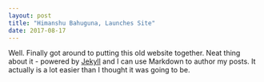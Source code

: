 ```yaml
---
layout: post
title: "Himanshu Bahuguna, Launches Site"
date: 2017-08-17
---
```


Well. Finally got around to putting this old website together. Neat thing about it - powered by [Jekyll](http://jekyllrb.com) and I can use Markdown to author my posts. It actually is a lot easier than I thought it was going to be.
